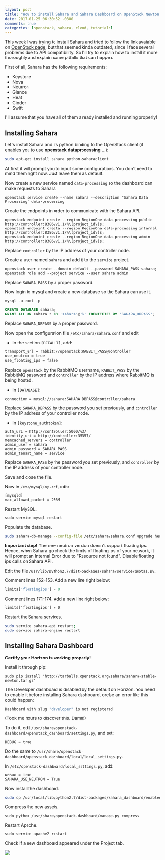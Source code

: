 ```yaml
---
layout: post
title: "How to install Sahara and Sahara Dashboard on OpenStack Newton (Ubuntu)"
date: 2017-01-25 06:30:52 -0300
comments: true
categories: [openstack, sahara, cloud, tutorials]
---
```

This week I was trying to install Sahara and tried to follow the link avaiable on [OpenStack page](http://docs.openstack.org/developer/sahara/userdoc/installation.guide.html), but that seemed kinda outdated, since I face several problems due to API compatibility. So I'll try to explain how to install it more thoroughly and explain some pitfalls that can happen.

<!-- more -->

First of all, Sahara has the following requirements:

- Keystone
- Nova
- Neutron
- Glance
- Heat
- Cinder
- Swift

I'll assume that you have all of them already installed and running properly!

## Installing Sahara

Let's install Sahara and its python binding to the OpenStack client (it enables you to use **openstack dataprocessing** ...):

``` bash
sudo apt-get install sahara python-saharaclient
```

At first it will prompt you to input some configurations. You don't need to mind them right now. Just leave them as default.

Now create a new service named `data-processing` so the dashboard can make requests to Sahara.

```
openstack service create --name sahara --description "Sahara Data Processing" data-processing
```

Create the endpoints in order to communicate with the Sahara API.

```
openstack endpoint create --region RegionOne data-processing public http://controller:8386/v1.1/%\(project_id\)s;
openstack endpoint create --region RegionOne data-processing internal http://controller:8386/v1.1/%\(project_id\)s;
openstack endpoint create --region RegionOne data-processing admin http://controller:8386/v1.1/%\(project_id\)s;
```

Replace `controller` by the IP address of your controller node.

Create a user named `sahara` and add it to the `service` project.

```
openstack user create --domain default --password SAHARA_PASS sahara;
openstack role add --project service --user sahara admin 
```

Replace `SAHARA_PASS` by a proper password. 

Now login to mysql and create a new database so the Sahara can use it.

```
mysql -u root -p 
```

``` sql
CREATE DATABASE sahara;
GRANT ALL ON sahara.* TO 'sahara'@'%' IDENTIFIED BY 'SAHARA_DBPASS'; 
```

Replace `SAHARA_DBPASS` by a proper password.

Now open the configuration file `/etc/sahara/sahara.conf` and edit:

- In the section `[DEFAULT]`, add:

``` apache
transport_url = rabbit://openstack:RABBIT_PASS@controller 
use_neutron = true 
use_floating_ips = false 
```

Replace `openstack` by the RabbitMQ username, `RABBIT_PASS` by the RabbitMQ password and `controller` by the IP address where RabbitMQ is being hosted.

- In `[DATABASE]`:

```
connection = mysql://sahara:SAHARA_DBPASS@controller/sahara 
```

Replace `SAHARA_DBPASS` by the password you set previously, and `controller` by the IP address of your controller node.

- In `[keystone_authtoken]`:

```
auth_uri = http://controller:5000/v3/
identity_uri = http://controller:35357/
memcached_servers = controller
admin_user = sahara
admin_password = SAHARA_PASS
admin_tenant_name = service
```

Replace `SAHARA_PASS` by the password you set previously, and `controller` by the IP address of your controller node.

Save and close the file.

Now in `/etc/mysql/my.cnf`, edit:

```
[mysqld]
max_allowed_packet = 256M
```

Restart MySQL.

```
sudo service mysql restart
```

Populate the database.

``` bash
sudo sahara-db-manage --config-file /etc/sahara/sahara.conf upgrade head
```

**Important step!** The new neutron version doesn't support floating ips. Hence, when Sahara go check the limits of floating ips of your network, it will prompt an Internal Error due to "Resource not found". Disable floating ips calls on Sahara API. 

Edit the file `/usr/lib/python2.7/dist-packages/sahara/service/quotas.py`.

Comment lines 152-153. Add a new line right below:

``` python
limits['floatingips'] = 0 
```

Comment lines 171-174. Add a new line right below:
``` 
limits['floatingips'] = 0 
```


Restart the Sahara services.

``` bash 
sudo service sahara-api restart;
sudo service sahara-engine restart
```

## Installing Sahara Dashboard

**Certify your Horizon is working properly!**

Install it through pip:

```
sudo pip install 'http://tarballs.openstack.org/sahara/sahara-stable-newton.tar.gz'
```

The Developer dashboard is disabled by the default on Horizon. You need to enable it before installing Sahara dashboard, orelse an error like this could happen:

``` bash
Dashboard with slug "developer" is not registered
```

(Took me hours to discover this. Damn!)

To do it, edit `/usr/share/openstack-dashboard/openstack_dashboard/settings.py`, and set:

``` python
DEBUG = true
```

Do the same to `/usr/share/openstack-dashboard/openstack_dashboard/local/local_settings.py`.

In `/etc/openstack-dashboard/local_settings.py`, add:

```
DEBUG = True
SAHARA_USE_NEUTRON = True 
```

Now install the dashboard.

``` bash
sudo cp /usr/local/lib/python2.7/dist-packages/sahara_dashboard/enabled/* /usr/share/openstack-dashboard/openstack_dashboard/local/enabled/
```

Compress the new assets.

```
sudo python /usr/share/openstack-dashboard/manage.py compress
```

Restart Apache.

```
sudo service apache2 restart
```

Check if a new dashboard appeared under the Project tab.

![](http://www.admin-magazine.com/var/ezflow_site/storage/images/archive/2015/30/openstack-sahara-brings-hadoop-as-a-service/figure-2/119327-1-eng-US/Figure-2_large.png)
